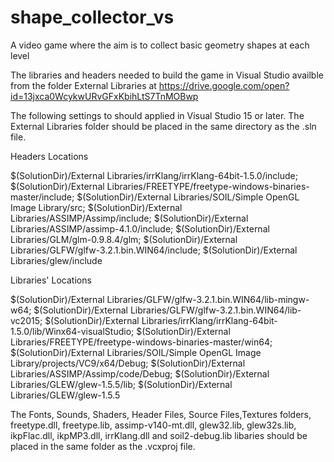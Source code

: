 # shape_collector_vs
A video game where the aim is to collect basic geometry shapes at each level

The libraries and headers needed to build the game in Visual Studio availble from the folder External Libraries at https://drive.google.com/open?id=13jxca0WcykwURvGFxKbihLtS7TnMOBwp

The following settings to should applied in Visual Studio 15 or later. The External Libraries folder should be placed in the same directory as the .sln file.

Headers Locations

$(SolutionDir)/External Libraries/irrKlang/irrKlang-64bit-1.5.0/include;
$(SolutionDir)/External Libraries/FREETYPE/freetype-windows-binaries-master/include;
$(SolutionDir)/External Libraries/SOIL/Simple OpenGL Image Library/src;
$(SolutionDir)/External Libraries/ASSIMP/Assimp/include;
$(SolutionDir)/External Libraries/ASSIMP/assimp-4.1.0/include;
$(SolutionDir)/External Libraries/GLM/glm-0.9.8.4/glm;
$(SolutionDir)/External Libraries/GLFW/glfw-3.2.1.bin.WIN64/include;
$(SolutionDir)/External Libraries/glew/include

Libraries' Locations

$(SolutionDir)/External Libraries/GLFW/glfw-3.2.1.bin.WIN64/lib-mingw-w64;
$(SolutionDir)/External Libraries/GLFW/glfw-3.2.1.bin.WIN64/lib-vc2015;
$(SolutionDir)/External Libraries/irrKlang/irrKlang-64bit-1.5.0/lib/Winx64-visualStudio;
$(SolutionDir)/External Libraries/FREETYPE/freetype-windows-binaries-master/win64;
$(SolutionDir)/External Libraries/SOIL/Simple OpenGL Image Library/projects/VC9/x64/Debug;
$(SolutionDir)/External Libraries/ASSIMP/Assimp/code/Debug;
$(SolutionDir)/External Libraries/GLEW/glew-1.5.5/lib;
$(SolutionDir)/External Libraries/GLEW/glew-1.5.5

The Fonts, Sounds, Shaders, Header Files, Source Files,Textures folders, freetype.dll, freetype.lib, assimp-v140-mt.dll, glew32.lib, glew32s.lib, ikpFlac.dll, ikpMP3.dll, irrKlang.dll and soil2-debug.lib libaries should be placed in the same folder as the .vcxproj file.
